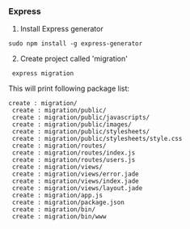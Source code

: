 ### Express

1. Install Express generator

 ```
 sudo npm install -g express-generator
 ```
 2. Create project called 'migration'
 ```
  express migration
 ```
 
 This will print following package list:
 
  ```
  create : migration/
   create : migration/public/
   create : migration/public/javascripts/
   create : migration/public/images/
   create : migration/public/stylesheets/
   create : migration/public/stylesheets/style.css
   create : migration/routes/
   create : migration/routes/index.js
   create : migration/routes/users.js
   create : migration/views/
   create : migration/views/error.jade
   create : migration/views/index.jade
   create : migration/views/layout.jade
   create : migration/app.js
   create : migration/package.json
   create : migration/bin/
   create : migration/bin/www
   ```
   
   
   
   
   
   
   
